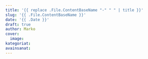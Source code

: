 ```yaml
---
title: '{{ replace .File.ContentBaseName "-" " " | title }}'
slug: '{{ .File.ContentBaseName }}'
date: '{{ .Date }}'
draft: true
author: Marko
cover:
  image:
kategoriat:
avainsanat:
---
```

